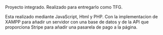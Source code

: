 Proyecto integrado. Realizado para entregarlo como TFG.

Esta realizado mediante JavaScript, Html y PHP. Con la implementacion de XAMPP para añadir un servidor con una base de datos y de la API que proporciona Stripe para añadir una pasarela de pago a la página.
